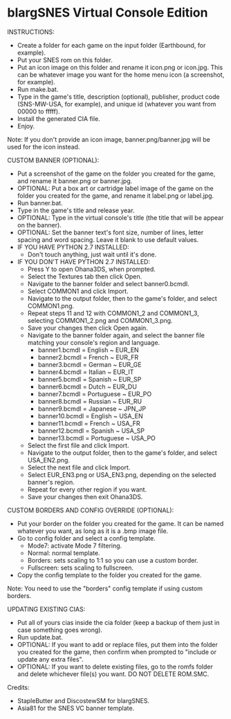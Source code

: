 # blargSNES Virtual Console Edition

INSTRUCTIONS:
- Create a folder for each game on the input folder (Earthbound, for example).
- Put your SNES rom on this folder.
- Put an icon image on this folder and rename it icon.png or icon.jpg. This can be whatever image you want for the home menu icon (a screenshot, for example).
- Run make.bat.
- Type in the game's title, description (optional), publisher, product code (SNS-MW-USA, for example), and unique id (whatever you want from 00000 to fffff).
- Install the generated CIA file.
- Enjoy.

Note: If you don't provide an icon image, banner.png/banner.jpg will be used for the icon instead.


CUSTOM BANNER (OPTIONAL):
- Put a screenshot of the game on the folder you created for the game, and rename it banner.png or banner.jpg.
- OPTIONAL: Put a box art or cartridge label image of the game on the folder you created for the game, and rename it label.png or label.jpg.
- Run banner.bat.
- Type in the game's title and release year.
- OPTIONAL: Type in the virtual console's title (the title that will be appear on the banner).
- OPTIONAL: Set the banner text's font size, number of lines, letter spacing and word spacing. Leave it blank to use default values.
- IF YOU HAVE PYTHON 2.7 INSTALLED:
    - Don't touch anything, just wait until it's done.
- IF YOU DON'T HAVE PYTHON 2.7 INSTALLED:
    - Press Y to open Ohana3DS, when prompted.
    - Select the Textures tab then click Open.
    - Navigate to the banner folder and select banner0.bcmdl.
    - Select COMMON1 and click Import.
    - Navigate to the output folder, then to the game's folder, and select COMMON1.png.
    - Repeat steps 11 and 12 with COMMON1_2 and COMMON1_3, selecting COMMON1_2.png and COMMON1_3.png.
    - Save your changes then click Open again.
    - Navigate to the banner folder again, and select the banner file matching your console's region and language.
      - banner1.bcmdl = English ~ EUR_EN
      - banner2.bcmdl = French ~ EUR_FR
      - banner3.bcmdl = German ~ EUR_GE
      - banner4.bcmdl = Italian ~ EUR_IT
      - banner5.bcmdl = Spanish ~ EUR_SP
      - banner6.bcmdl = Dutch ~ EUR_DU
      - banner7.bcmdl = Portuguese ~ EUR_PO
      - banner8.bcmdl = Russian ~ EUR_RU
      - banner9.bcmdl = Japanese ~ JPN_JP
      - banner10.bcmdl = English ~ USA_EN
      - banner11.bcmdl = French ~ USA_FR
      - banner12.bcmdl = Spanish ~ USA_SP
      - banner13.bcmdl = Portuguese ~ USA_PO
    - Select the first file and click Import.
    - Navigate to the output folder, then to the game's folder, and select USA_EN2.png.
    - Select the next file and click Import.
    - Select EUR_EN3.png or USA_EN3.png, depending on the selected banner's region.
    - Repeat for every other region if you want.
    - Save your changes then exit Ohana3DS.

CUSTOM BORDERS AND CONFIG OVERRIDE (OPTIONAL):
- Put your border on the folder you created for the game. It can be named whatever you want, as long as it is a .bmp image file.
- Go to config folder and select a config template.
  - Mode7: activate Mode 7 filtering.
  - Normal: normal template.
  - Borders: sets scaling to 1:1 so you can use a custom border.
  - Fullscreen: sets scaling to fullscreen.
- Copy the config template to the folder you created for the game.

Note: You need to use the "borders" config template if using custom borders.


UPDATING EXISTING CIAS:
- Put all of yours cias inside the cia folder (keep a backup of them just in case something goes wrong).
- Run update.bat.
- OPTIONAL: If you want to add or replace files, put them into the folder you created for the game, then confirm when prompted to "include or update any extra files".
- OPTIONAL: If you want to delete existing files, go to the romfs folder and delete whichever file(s) you want. DO NOT DELETE ROM.SMC.


Credits:
- StapleButter and DiscostewSM for blargSNES.
- Asia81 for the SNES VC banner template.
